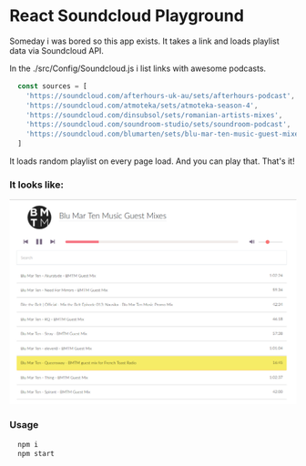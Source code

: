 # React Soundcloud Playground

Someday i was bored so this app exists.
It takes a link and loads playlist data via Soundcloud API.

In the ./src/Config/Soundcloud.js i list links with awesome podcasts. 

```js
  const sources = [
    'https://soundcloud.com/afterhours-uk-au/sets/afterhours-podcast',
    'https://soundcloud.com/atmoteka/sets/atmoteka-season-4',
    'https://soundcloud.com/dinsubsol/sets/romanian-artists-mixes',
    'https://soundcloud.com/soundroom-studio/sets/soundroom-podcast',
    'https://soundcloud.com/blumarten/sets/blu-mar-ten-music-guest-mixes'
  ]
```

It loads random playlist on every page load. And you can play that. That's it!

### It looks like:

![Now it looks like](shot.png)

### Usage

```console
  npm i
  npm start
```
